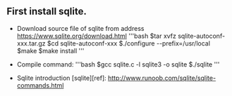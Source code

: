 ## First install sqlite.
+	Download source file of sqlite from address https://www.sqlite.org/download.html
'''bash
	$tar xvfz sqlite-autoconf-xxx.tar.gz
	$cd sqlite-autoconf-xxx
	$./configure --prefix=/usr/local
	$make
	$make install
'''

+	Compile command:
'''bash
	$gcc sqlite.c -l sqlite3 -o sqlite
	$./sqlite
'''

+	Sqlite introduction
	[sqlite][ref]: http://www.runoob.com/sqlite/sqlite-commands.html
